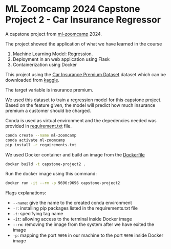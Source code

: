 # ML Zoomcamp 2024 Capstone Project 2 - Car Insurance Regressor

A capstone project from [ml-zoomcamp](!http://mlzoomcamp.com/) 2024. 

The project showed the application of what we have learned in the course
1. Machine Learning Model: Regression. 
2. Deployment in an web application using Flask
3. Containerization using Docker


This project using the [Car Insurance Premium Dataset](!https://www.kaggle.com/datasets/govindaramsriram/car-insurance-premium-dataset) dataset which can be downloaded from [kaggle](!https://www.kaggle.com/datasets/govindaramsriram/car-insurance-premium-dataset).

The target variable is insurance premium.

We used this dataset to train a regression model for this capstone project. Based on the feature given, the model will predict how much insurance premium a customer should be charged.

Conda is used as virtual environment and the depedencies needed was provided in [requirement.txt](!./requirements.txt) file.
```bash
conda create --name ml-zoomcamp
conda activate ml-zoomcamp
pip install -r requirements.txt
```

We used Docker container and build an image from the [Dockerfile](!./Dockerfile)
```bash
docker build -t capstone-project2 .
```

Run the docker image using this command:
```bash
docker run -it --rm -p 9696:9696 capstone-project2
```

Flags explanations:
* `--name`: give the name to the created conda environment
* `-r`: installing pip packages listed in the requirements.txt file
* `-t`: specifying tag name
* `-it`: allowing access to the terminal inside Docker image
* `--rm`: removing the image from the system after we have exited the image
* `-p`: mapping the port `9696` in our machine to the port `9696` inside Docker image  
